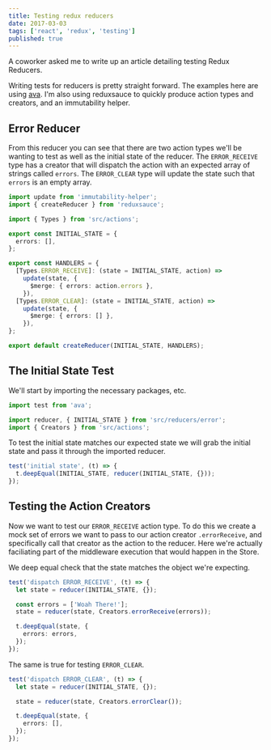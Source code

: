 ```yaml
---
title: Testing redux reducers
date: 2017-03-03
tags: ['react', 'redux', 'testing']
published: true
---
```


A coworker asked me to write up an article detailing testing Redux Reducers.

<!--more-->

Writing tests for reducers is pretty straight forward. The examples here are
using <a href='https://github.com/avajs/ava'>ava</a>. I'm also using reduxsauce to quickly produce action types and creators, and an
immutability helper.

## Error Reducer

From this reducer you can see that there are two action types we'll be wanting
to test as well as the initial state of the reducer. The `ERROR_RECEIVE` type
has a creator that will dispatch the action with an expected array of strings
called `errors`. The `ERROR_CLEAR` type will update the state such that `errors`
is an empty array.

```typescript
import update from 'immutability-helper';
import { createReducer } from 'reduxsauce';

import { Types } from 'src/actions';

export const INITIAL_STATE = {
  errors: [],
};

export const HANDLERS = {
  [Types.ERROR_RECEIVE]: (state = INITIAL_STATE, action) =>
    update(state, {
      $merge: { errors: action.errors },
    }),
  [Types.ERROR_CLEAR]: (state = INITIAL_STATE, action) =>
    update(state, {
      $merge: { errors: [] },
    }),
};

export default createReducer(INITIAL_STATE, HANDLERS);
```

## The Initial State Test

We'll start by importing the necessary packages, etc.

```typescript
import test from 'ava';

import reducer, { INITIAL_STATE } from 'src/reducers/error';
import { Creators } from 'src/actions';
```

To test the initial state matches our expected state we will grab the initial state
and pass it through the imported reducer.

```typescript
test('initial state', (t) => {
  t.deepEqual(INITIAL_STATE, reducer(INITIAL_STATE, {}));
});
```

## Testing the Action Creators

Now we want to test our `ERROR_RECEIVE` action type. To do this we create a mock
set of errors we want to pass to our action creator `.errorReceive`, and
specifically call that creator as the action to the reducer. Here we're actually
faciliating part of the middleware execution that would happen in the Store.

We deep equal check that the state matches the object we're expecting.

```typescript
test('dispatch ERROR_RECEIVE', (t) => {
  let state = reducer(INITIAL_STATE, {});

  const errors = ['Woah There!'];
  state = reducer(state, Creators.errorReceive(errors));

  t.deepEqual(state, {
    errors: errors,
  });
});
```

The same is true for testing `ERROR_CLEAR`.

```typescript
test('dispatch ERROR_CLEAR', (t) => {
  let state = reducer(INITIAL_STATE, {});

  state = reducer(state, Creators.errorClear());

  t.deepEqual(state, {
    errors: [],
  });
});
```
